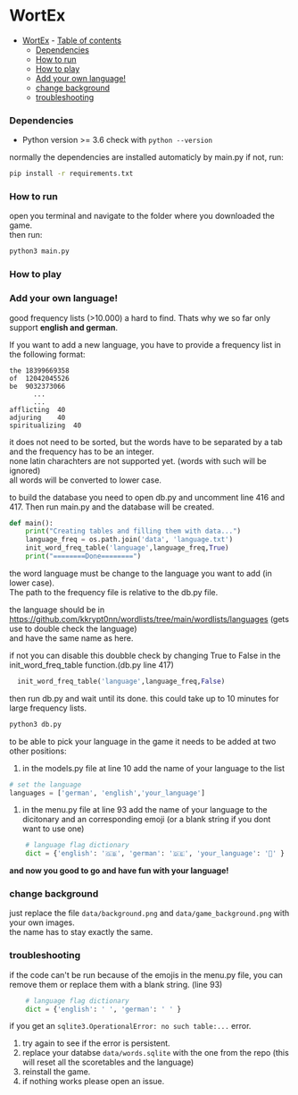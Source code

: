 # WortEx

<!-- TODO description (Artur) -->


- [WortEx](#wortex)
      - [Table of contents](#table-of-contents)
    - [Dependencies](#dependencies)
    - [How to run](#how-to-run)
    - [How to play](#how-to-play)
    - [Add your own language!](#add-your-own-language)
    - [change background](#change-background)
    - [troubleshooting](#troubleshooting)

### Dependencies

- Python version >= 3.6
  check with `python --version`

normally the dependencies are installed automaticly by main.py
if not, run:
```bash
pip install -r requirements.txt
```

### How to run
open you terminal and navigate to the folder where you downloaded the game.\
then run:
```bash
python3 main.py
```

### How to play

<!-- TODO description (Artur) -->

### Add your own language!

good frequency lists (>10.000) a hard to find. Thats why we so far only support **english and german**.

If you want to add a new language, you have to provide a frequency list in the following format:
```csv
the	18399669358
of	12042045526
be	9032373066
      ...
      ...
afflicting	40
adjuring	40
spiritualizing	40
```
it does not need to be sorted, but the words have to be separated by a tab and the frequency has to be an integer.\
none latin charachters are not supported yet. (words with such will be ignored)\
all words will be converted to lower case.

to build the database you need to open db.py and uncomment line 416 and 417. Then run main.py and the database will be created.
```python
def main():
    print("Creating tables and filling them with data...")
    language_freq = os.path.join('data', 'language.txt')
    init_word_freq_table('language',language_freq,True)
    print("========Done========")
```
the word language must be change to the language you want to add (in lower case).\
The path to the frequency file is relative to the db.py file.

the language should be in https://github.com/kkrypt0nn/wordlists/tree/main/wordlists/languages (gets use to double check the language)\
and have the same name as here.

if not you can disable this doubble check by changing True to False in the init_word_freq_table function.(db.py line 417)
```python
  init_word_freq_table('language',language_freq,False)
```

then run db.py and wait until its done. this could take up to 10 minutes for large frequency lists.
```bash
python3 db.py
```

to be able to pick your language in the game it needs to be added at two other positions:
1. in the models.py file at line 10 add the name of your language to the list
```python
# set the language
languages = ['german', 'english','your_language']
```
1. in the menu.py file at line 93 add the name of your language to the dicitonary and an corresponding emoji (or a blank string if you dont want to use one)
```python
    # language flag dictionary
    dict = {'english': '🇬🇧', 'german': '🇩🇪', 'your_language': '🦤' }
```

**and now you good to go and have fun with your language!**

### change background

just replace the file `data/background.png` and `data/game_background.png` with your own images.\
the name has to stay exactly the same.

### troubleshooting
if the code can't be run because of the emojis in the menu.py file, you can remove them or replace them with a blank string.
(line 93)
```python
    # language flag dictionary
    dict = {'english': ' ', 'german': ' ' }
```

if you get an `sqlite3.OperationalError: no such table:...` error.
1. try again to see if the error is persistent.
2. replace your databse `data/words.sqlite` with the one from the repo (this will reset all the scoretables and the language)
3. reinstall the game.
4. if nothing works please open an issue.